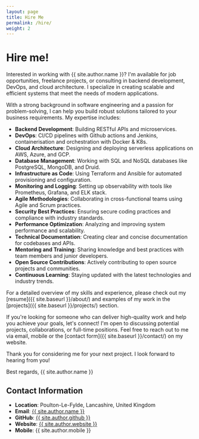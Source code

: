 ```yaml
---
layout: page
title: Hire Me
permalink: /hire/
weight: 2
---
```


# Hire me!

Interested in working with {{ site.author.name }}? I'm available for job opportunities, freelance projects, or
consulting in backend development, DevOps, and cloud architecture. I specialize in creating scalable and efficient
systems that meet the needs of modern applications.

With a strong background in software engineering and a passion for problem-solving, I can help you build robust
solutions tailored to your business requirements. My expertise includes:

- **Backend Development**: Building RESTful APIs and microservices.
- **DevOps**: CI/CD pipelines with Github actions and Jenkins, containerisation and orchestration with Docker & K8s.
- **Cloud Architecture**: Designing and deploying serverless applications on AWS, Azure, and GCP.
- **Database Management**: Working with SQL and NoSQL databases like PostgreSQL, MongoDB, and Druid.
- **Infrastructure as Code**: Using Terraform and Ansible for automated provisioning and configuration.
- **Monitoring and Logging**: Setting up observability with tools like Prometheus, Grafana, and ELK stack.
- **Agile Methodologies**: Collaborating in cross-functional teams using Agile and Scrum practices.
- **Security Best Practices**: Ensuring secure coding practices and compliance with industry standards.
- **Performance Optimization**: Analyzing and improving system performance and scalability.
- **Technical Documentation**: Creating clear and concise documentation for codebases and APIs.
- **Mentoring and Training**: Sharing knowledge and best practices with team members and junior developers.
- **Open Source Contributions**: Actively contributing to open source projects and communities.
- **Continuous Learning**: Staying updated with the latest technologies and industry trends.

For a detailed overview of my skills and experience, please check out my [resume]({{ site.baseurl }}/about/) and
examples of my work in the [projects]({{ site.baseurl }}/projects/) section.

If you're looking for someone who can deliver high-quality work and help you achieve your goals, let's connect! I'm open
to discussing potential projects, collaborations, or full-time positions. Feel free to reach out to me via email, mobile
or the [contact form]({{ site.baseurl }}/contact/) on my website.

Thank you for considering me for your next project. I look forward to hearing from you!

Best regards,
{{ site.author.name }}

## Contact Information

- **Location**: Poulton-Le-Fylde, Lancashire, United Kingdom
- **Email**: <a href="mailto:{{ site.author.email }}">{{ site.author.name }}</a>
- **GitHub**: <a href="{{ site.author.github }}">{{ site.author.github }}</a>
- **Website**: <a href="{{ site.author.website }}">{{ site.author.website }}</a>
- **Mobile**: {{ site.author.mobile }}


